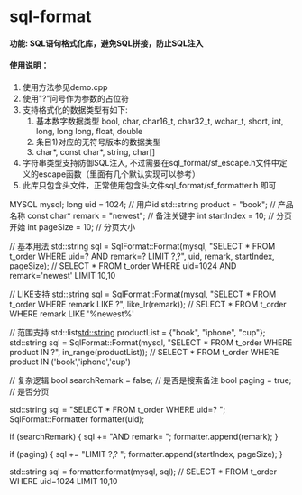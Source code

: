 sql-format
===========

#### 功能: SQL语句格式化库，避免SQL拼接，防止SQL注入

#### 使用说明：
1. 使用方法参见demo.cpp
2. 使用"?"问号作为参数的占位符
3. 支持格式化的数据类型有如下:
   1) 基本数字数据类型 bool, char, char16_t, char32_t, wchar_t, short, int, long, long long, float, double
   2) 条目1)对应的无符号版本的数据类型
   3) char*, const char*, string, char[]
4. 字符串类型支持防御SQL注入, 不过需要在sql_format/sf_escape.h文件中定义的escape函数（里面有几个默认实现可以参考）
5. 此库只包含头文件，正常使用包含头文件sql_format/sf_formatter.h 即可

MYSQL mysql;
long uid = 1024; // 用户id 
std::string product = "book"; // 产品名称
const char* remark = "newest"; // 备注关键字
int startIndex = 10; // 分页开始
int pageSize = 10; // 分页大小

// 基本用法
std::string sql = SqlFormat::Format(mysql, "SELECT * FROM t_order WHERE uid=? AND remark=? LIMIT ?,?", uid, remark, startIndex, pageSize);
// SELECT * FROM t_order WHERE uid=1024 AND remark='newest' LIMIT 10,10

// LIKE支持 
std::string sql = SqlFormat::Format(mysql, "SELECT * FROM t_order WHERE remark LIKE ?", like_lr(remark));
// SELECT * FROM t_order WHERE remark LIKE '%newest%' 

// 范围支持 
std::list<std::string> productList = {"book", "iphone", "cup"};
std::string sql = SqlFormat::Format(mysql, "SELECT * FROM t_order WHERE product IN ?", in_range(productList));
// SELECT * FROM t_order WHERE product IN ('book','iphone','cup') 

// 复杂逻辑 
bool searchRemark = false; // 是否是搜索备注
bool paging = true; // 是否分页

std::string sql = "SELECT * FROM t_order WHERE uid=? ";
SqlFormat::Formatter formatter(uid);

if (searchRemark)
{
    sql += "AND remark= ";
    formatter.append(remark);
}

if (paging)
{
    sql += "LIMIT ?,? ";
    formatter.append(startIndex, pageSize);
}

std::string sql = formatter.format(mysql, sql);
// SELECT * FROM t_order WHERE uid=1024 LIMIT 10,10

